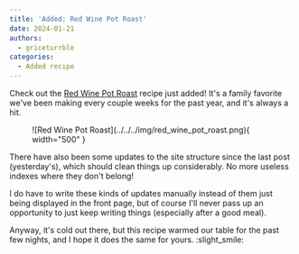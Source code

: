 ```yaml
---
title: 'Added: Red Wine Pot Roast'
date: 2024-01-21
authors:
  - griceturrble
categories:
  - Added recipe
---
```


Check out the [Red Wine Pot Roast](../../../recipes/red_wine_pot_roast.md) recipe just added! It's a family favorite we've been making every couple weeks for the past year, and it's always a hit.

<figure markdown>
  ![Red Wine Pot Roast](../../../img/red_wine_pot_roast.png){ width="500" }
</figure>

<!-- more -->

There have also been some updates to the site structure since the last post (yesterday's), which should clean things up considerably. No more useless indexes where they don't belong!

I do have to write these kinds of updates manually instead of them just being displayed in the front page, but of course I'll never pass up an opportunity to just keep writing things (especially after a good meal).

Anyway, it's cold out there, but this recipe warmed our table for the past few nights, and I hope it does the same for yours. :slight_smile:
